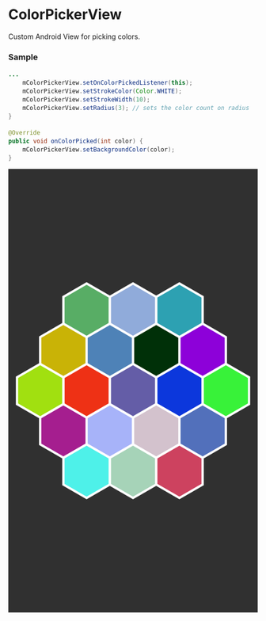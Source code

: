 # ColorPickerView
Custom Android View for picking colors.
### Sample
```java
...
    mColorPickerView.setOnColorPickedListener(this);
    mColorPickerView.setStrokeColor(Color.WHITE);
    mColorPickerView.setStrokeWidth(10);
    mColorPickerView.setRadius(3); // sets the color count on radius
}

@Override
public void onColorPicked(int color) {
    mColorPickerView.setBackgroundColor(color);
}
```
![Screenshot](screenshot.png)
